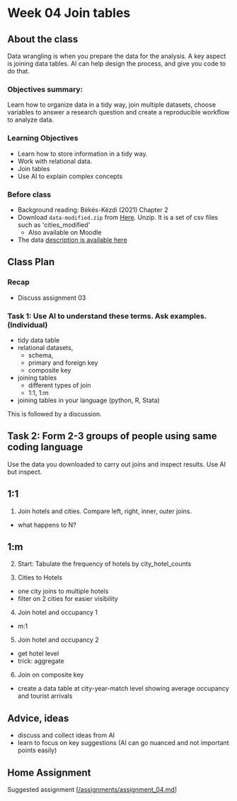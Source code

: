 # Week 04 Join tables

## About the class
Data wrangling is when you prepare the data for the analysis. A key aspect is joining data tables. AI can help design the process, and give you code to do that. 

### Objectives summary: 
Learn how to organize data in a tidy way, join multiple datasets,  choose variables to answer a research question and create a reproducible workflow to analyze data.

### Learning Objectives

* Learn how to store information in a tidy way.
* Work with relational data.
* Join tables
* Use AI to explain complex concepts

### Before class
* Background reading: Békés-Kézdi (2021) Chapter 2
* Download `data-modified.zip` from [Here](data/austria-hotels).  Unzip. It is a set of csv files such as 'cities_modified'
  * Also available on Moodle
* The data [description is available here](/data/austria-hotels/hotel-data-readme.md)
 

## Class Plan

### Recap

* Discuss assignment 03


### Task 1: Use AI to understand these terms. Ask examples. (Individual)

* tidy data table
* relational datasets,
  * schema,
  * primary and foreign key
  * composite key
* joining tables
  * different types of join
  * 1:1, 1:m
* joining tables in your language (python, R, Stata)

This is followed by a discussion.

## Task 2: Form 2-3 groups of people using same coding language

Use the data you downloaded to carry out joins and inspect results. Use AI but inspect. 

## 1:1

1. Join hotels and cities. Compare left, right, inner, outer joins. 
  *  what happens to N?

## 1:m

2. Start: Tabulate the frequency of hotels by city_hotel_counts

3. Cities to Hotels
  * one city joins to multiple hotels
  * filter on 2 cities for easier visibility

4. Join hotel and occupancy 1
  * m:1

5. Join hotel and occupancy  2
  * get hotel level
  * trick: aggregate 

6. Join on composite key

* create a data table at city-year-match level showing average occupancy and tourist arrivals

## Advice, ideas

* discuss and collect ideas from  AI
* learn to focus on key suggestions (AI can go nuanced and not important points easily)

## Home Assignment

Suggested assignment [[/assignments/assignment_04.md](/assignments/assignment_04.md)]
